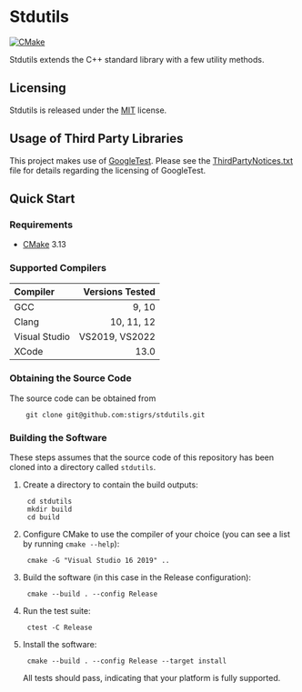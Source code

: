 # Stdutils 
[![CMake](https://github.com/stigrs/stdutils/actions/workflows/cmake.yml/badge.svg?branch=master)](https://github.com/stigrs/stdutils/actions/workflows/cmake.yml)

Stdutils extends the C++ standard library with a few utility methods.

## Licensing

Stdutils is released under the [MIT](LICENSE) license.

## Usage of Third Party Libraries

This project makes use of [GoogleTest](https://github.com/google/googletest). 
Please see the [ThirdPartyNotices.txt](ThirdPartyNotices.txt) file for details 
regarding the licensing of GoogleTest.

## Quick Start

### Requirements

* [CMake](https://cmake.org) 3.13

### Supported Compilers

| Compiler      | Versions Tested |
|:--------------|----------------:|
| GCC           | 9, 10           |
| Clang         | 10, 11, 12      |
| Visual Studio | VS2019, VS2022  |
| XCode         | 13.0            |

### Obtaining the Source Code

The source code can be obtained from

        git clone git@github.com:stigrs/stdutils.git

### Building the Software

These steps assumes that the source code of this repository has been cloned
into a directory called `stdutils`.

1. Create a directory to contain the build outputs:

        cd stdutils
        mkdir build
        cd build

2. Configure CMake to use the compiler of your choice (you can see a list by
   running `cmake --help`):

        cmake -G "Visual Studio 16 2019" ..

3. Build the software (in this case in the Release configuration):

        cmake --build . --config Release

4. Run the test suite:

        ctest -C Release

5. Install the software:

        cmake --build . --config Release --target install

   All tests should pass, indicating that your platform is fully supported.

